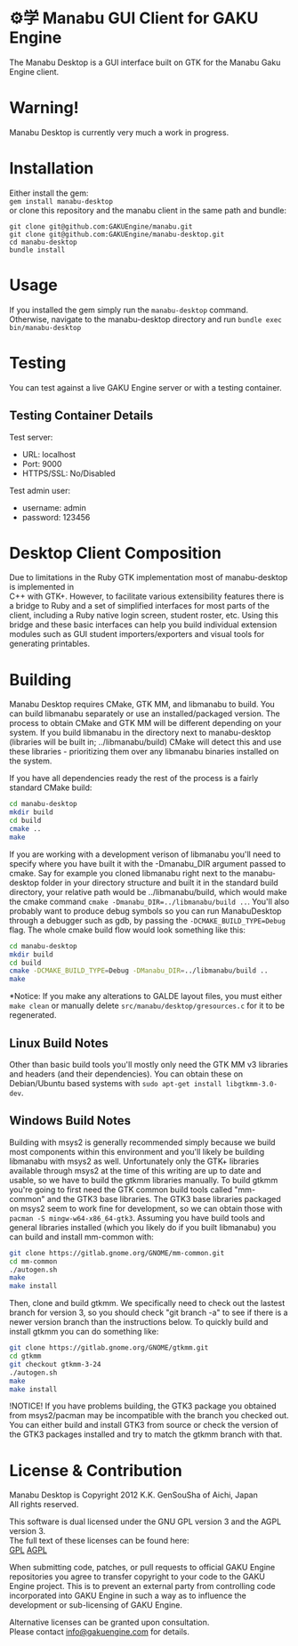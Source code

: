 ⚙学 Manabu GUI Client for GAKU Engine
=====================================
The Manabu Desktop is a GUI interface built on GTK for the Manabu Gaku Engine client.

Warning!
========
Manabu Desktop is currently very much a work in progress.

Installation
============
Either install the gem:  
```gem install manabu-desktop```  
or clone this repository and the manabu client in the same path and bundle:
```
git clone git@github.com:GAKUEngine/manabu.git
git clone git@github.com:GAKUEngine/manabu-desktop.git
cd manabu-desktop
bundle install
```

Usage
=====
If you installed the gem simply run the ```manabu-desktop``` command.  
Otherwise, navigate to the manabu-desktop directory and run ```bundle exec bin/manabu-desktop```

Testing
=======
You can test against a live GAKU Engine server or with a testing container.

Testing Container Details
-------------------------
Test server:
 * URL: localhost
 * Port: 9000
 * HTTPS/SSL: No/Disabled

Test admin user:
 * username: admin
 * password: 123456

Desktop Client Composition
==========================
Due to limitations in the Ruby GTK implementation most of manabu-desktop is implemented in  
C++ with GTK+. However, to facilitate various extensibility features there is a bridge to 
Ruby and a set of simplified interfaces for most parts of the client, including a Ruby native 
login screen, student roster, etc. Using this bridge and these basic interfaces can help you 
build individual extension modules such as GUI student importers/exporters and visual 
tools for generating printables.

Building
========
Manabu Desktop requires CMake, GTK MM, and libmanabu to build. You can build libmanabu 
separately or use an installed/packaged version. The process to obtain CMake and GTK MM 
will be different depending on your system. If you build libmanabu in the directory next 
to manabu-desktop (libraries will be built in; ../libmanabu/build) CMake will detect this 
and use these libraries - prioritizing them over any libmanabu binaries installed on the 
system.
  
If you have all dependencies ready the rest of the process is a fairly standard CMake build:
```sh
cd manabu-desktop
mkdir build
cd build
cmake ..
make
```

If you are working with a development verison of libmanabu you'll need to specify where you have 
built it with the -Dmanabu_DIR argument passed to cmake. Say for example you cloned libmanabu 
right next to the manabu-desktop folder in your directory structure and built it in the standard 
build directory, your relative path would be ../libmanabu/build, which would make the cmake 
command ```cmake -Dmanabu_DIR=../libmanabu/build ..```. You'll also probably want to produce 
debug symbols so you can run ManabuDesktop through a debugger such as gdb, by passing the 
```-DCMAKE_BUILD_TYPE=Debug``` flag. The whole cmake build flow would look something like this:
```sh
cd manabu-desktop
mkdir build
cd build
cmake -DCMAKE_BUILD_TYPE=Debug -DManabu_DIR=../libmanabu/build ..
make
```

*Notice: If you make any alterations to GALDE layout files, you must either ```make clean``` or 
manually delete ```src/manabu/desktop/gresources.c``` for it to be regenerated.

Linux Build Notes
-----------------
Other than basic build tools you'll mostly only need the GTK MM v3 libraries and headers 
(and their dependencies). You can obtain these on Debian/Ubuntu based systems with 
```sudo apt-get install libgtkmm-3.0-dev```.

Windows Build Notes
-------------------
Building with msys2 is generally recommended simply because we build most components within 
this environment and you'll likely be building libmanabu with msys2 as well. Unfortunately 
only the GTK+ libraries available through msys2 at the time of this writing are up to date 
and usable, so we have to build the gtkmm libraries manually. To build gtkmm you're going to 
first need the GTK common build tools called "mm-common" and the GTK3 base libraries. The 
GTK3 base libraries packaged on msys2 seem to work fine for development, so we can obtain 
those with ```pacman -S mingw-w64-x86_64-gtk3```. Assuming you have build tools and general 
libraries installed (which you likely do if you built libmanabu) you can build and install 
mm-common with:  
```sh
git clone https://gitlab.gnome.org/GNOME/mm-common.git
cd mm-common
./autogen.sh
make
make install
```

Then, clone and build gtkmm. We specifically need to check out the lastest branch for version 
3, so you should check "git branch -a" to see if there is a newer version branch than the 
instructions below. To quickly build and install gtkmm you can do something like:
```sh
git clone https://gitlab.gnome.org/GNOME/gtkmm.git
cd gtkmm
git checkout gtkmm-3-24
./autogen.sh
make
make install
```
!NOTICE! If you have problems building, the GTK3 package you obtained from msys2/pacman may be 
incompatible with the branch you checked out. You can either build and install GTK3 from source 
or check the version of the GTK3 packages installed and try to match the gtkmm branch with that.

License & Contribution
======================
Manabu Desktop is Copyright 2012 K.K. GenSouSha of Aichi, Japan  
All rights reserved.

This software is dual licensed under the GNU GPL version 3 and the AGPL version 3.  
The full text of these licenses can be found here:  
[GPL](https://gnu.org/licenses/gpl.html) [AGPL](https://gnu.org/licenses/agpl.html)  

When submitting code, patches, or pull requests to official GAKU Engine repositories you agree to 
transfer copyright to your code to the GAKU Engine project. This is to prevent an external party 
from controlling code incorporated into GAKU Engine in such a way as to influence the development 
or sub-licensing of GAKU Engine. 

Alternative licenses can be granted upon consultation.  
Please contact info@gakuengine.com for details.
